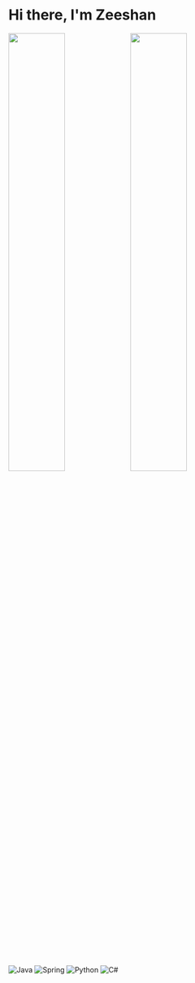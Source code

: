 # Hi there, I'm Zeeshan

<img align = "left" width = "47%" src = "https://github-readme-stats.sigma-five.app/api?username=zeeshan457&show_icons=true&theme=radical" />

<img align = "left" width = "47%" src = "https://github-readme-stats.sigma-five.app/api/top-langs/?username=zeeshan457&layout=compact" />

![Java](https://img.shields.io/badge/java-%23ED8B00.svg?style=for-the-badge&logo=java&logoColor=white)
![Spring](https://img.shields.io/badge/spring-%236DB33F.svg?style=for-the-badge&logo=spring&logoColor=white)
![Python](https://img.shields.io/badge/python-3670A0?style=for-the-badge&logo=python&logoColor=ffdd54)
![C#](https://img.shields.io/badge/c%23-%23239120.svg?style=for-the-badge&logo=c-sharp&logoColor=white)









